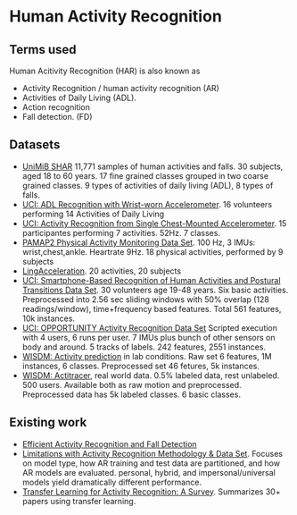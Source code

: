 
# Human Activity Recognition

## Terms used

Human Acitivity Recognition (HAR) is also known as

* Activity Recognition / human activity recognition (AR) 
* Activities of Daily Living (ADL).
* Action recognition
* Fall detection. (FD)

## Datasets

* [UniMiB SHAR](http://www.sal.disco.unimib.it/technologies/unimib-shar/)
11,771 samples of human activities and falls. 30 subjects, aged 18 to 60 years. 
17 fine grained classes grouped in two coarse grained classes. 9 types of activities of daily living (ADL), 8 types of falls.
* [UCI: ADL Recognition with Wrist-worn Accelerometer](https://archive.ics.uci.edu/ml/datasets/Dataset+for+ADL+Recognition+with+Wrist-worn+Accelerometer). 16 volunteers performing 14 Activities of Daily Living
* [UCI: Activity Recognition from Single Chest-Mounted Accelerometer](https://archive.ics.uci.edu/ml/datasets/Activity+Recognition+from+Single+Chest-Mounted+Accelerometer). 15 participantes performing 7 activities. 52Hz. 7 classes.
* [PAMAP2 Physical Activity Monitoring Data Set](https://archive.ics.uci.edu/ml/datasets/PAMAP2+Physical+Activity+Monitoring).
100 Hz, 3 IMUs: wrist,chest,ankle. Heartrate 9Hz. 18 physical activities, performed by 9 subjects 
* [LingAcceleration](http://www.ccs.neu.edu/home/intille/data/BaoIntilleData04.html). 20 activities, 20 subjects
* [UCI: Smartphone-Based Recognition of Human Activities and Postural Transitions Data Set](http://archive.ics.uci.edu/ml/datasets/Smartphone-Based+Recognition+of+Human+Activities+and+Postural+Transitions). 30 volunteers age 19-48 years. Six basic activities.
Preprocessed into 2.56 sec sliding windows with 50% overlap (128 readings/window), time+frequency based features.
Total 561 features, 10k instances.
* [UCI: OPPORTUNITY Activity Recognition Data Set](https://archive.ics.uci.edu/ml/datasets/OPPORTUNITY+Activity+Recognition)
Scripted execution with 4 users, 6 runs per user.
7 IMUs plus bunch of other sensors on body and around. 5 tracks of labels. 242 features, 2551 instances.
* [WISDM: Activity prediction](http://www.cis.fordham.edu/wisdm/dataset.php) in lab conditions.
Raw set 6 features, 1M instances, 6 classes.
Preprocessed set 46 fetures, 5k instances.
* [WISDM: Actitracer](www.cis.fordham.edu/wisdm/dataset.php#actitracker), real world data. 0.5% labeled data, rest unlabeled.
500 users. Available both as raw motion and preprocessed. Preprocessed data has 5k labeled classes. 6 basic classes.

## Existing work

* [Efficient Activity Recognition and Fall Detection](https://dis.ijs.si/ami-repository/datasets/14/Kozina-Efficient_Activity_Recognition_and_Fall_Detection_Using_Accelerometers.pdf)
* [Limitations with Activity Recognition Methodology & Data Set](http://www.cis.fordham.edu/wisdm/Lockhart_Weiss_HASCA.pdf).
Focuses on model type, how AR training and test data are partitioned, and how AR models are evaluated.
personal, hybrid, and impersonal/universal models yield dramatically different performance.
* [Transfer Learning for Activity Recognition: A Survey](http://eecs.wsu.edu/~cook/pubs/kais12.pdf).
Summarizes 30+ papers using transfer learning.
